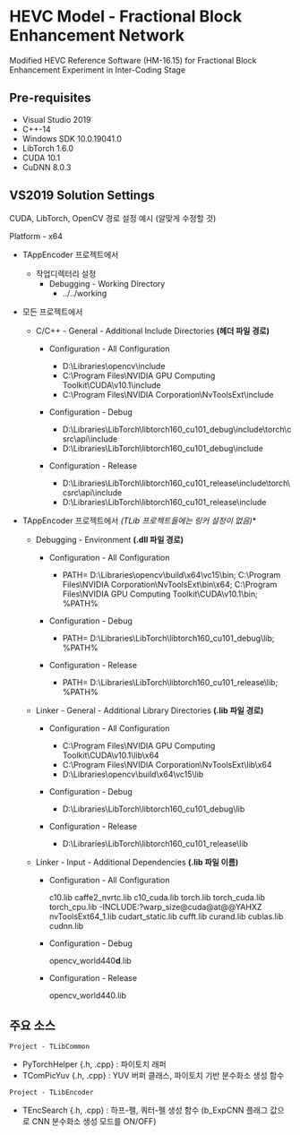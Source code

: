 # HEVC Model - Fractional Block Enhancement Network
Modified HEVC Reference Software (HM-16.15) for Fractional Block Enhancement Experiment in Inter-Coding Stage

## Pre-requisites
- Visual Studio 2019
- C++-14
- Windows SDK 10.0.19041.0
- LibTorch 1.6.0
- CUDA 10.1
- CuDNN 8.0.3

## VS2019 Solution Settings

CUDA, LibTorch, OpenCV 경로 설정 예시 (알맞게 수정할 것)

Platform - x64

- TAppEncoder 프로젝트에서
    - 작업디렉터리 설정
        - Debugging - Working Directory
            - ../../working

- 모든 프로젝트에서
    - C/C++ - General - Additional Include Directories **(헤더 파일 경로)**
    
        - Configuration - All Configuration
        
            - D:\Libraries\opencv\include
            - C:\Program Files\NVIDIA GPU Computing Toolkit\CUDA\v10.1\include
            - C:\Program Files\NVIDIA Corporation\NvToolsExt\include
            
        - Configuration - Debug
        
            - D:\Libraries\LibTorch\libtorch160_cu101_debug\include\torch\csrc\api\include
            - D:\Libraries\LibTorch\libtorch160_cu101_debug\include
            
        - Configuration - Release
        
            - D:\Libraries\LibTorch\libtorch160_cu101_release\include\torch\csrc\api\include
            - D:\Libraries\LibTorch\libtorch160_cu101_release\include

- TAppEncoder 프로젝트에서 **(TLib* 프로젝트들에는 링커 설정이 없음)**

    - Debugging - Environment **(.dll 파일 경로)**
    
        - Configuration - All Configuration
        
            - PATH=
            D:\Libraries\opencv\build\x64\vc15\bin;
            C:\Program Files\NVIDIA Corporation\NvToolsExt\bin\x64;
            C:\Program Files\NVIDIA GPU Computing Toolkit\CUDA\v10.1\bin;
            %PATH%
            
        - Configuration - Debug
        
            - PATH=
            D:\Libraries\LibTorch\libtorch160_cu101_debug\lib;
            %PATH%
            
        - Configuration - Release
        
            - PATH=
            D:\Libraries\LibTorch\libtorch160_cu101_release\lib;
            %PATH%
            
    - Linker - General - Additional Library Directories **(.lib 파일 경로)**
    
        - Configuration - All Configuration
        
            - C:\Program Files\NVIDIA GPU Computing Toolkit\CUDA\v10.1\lib\x64
            - C:\Program Files\NVIDIA Corporation\NvToolsExt\lib\x64
            - D:\Libraries\opencv\build\x64\vc15\lib
            
        - Configuration - Debug
        
            - D:\Libraries\LibTorch\libtorch160_cu101_debug\lib
            
        - Configuration - Release
        
            - D:\Libraries\LibTorch\libtorch160_cu101_release\lib
            
    - Linker - Input - Additional Dependencies **(.lib 파일 이름)**
    
        - Configuration - All Configuration

            c10.lib
            caffe2_nvrtc.lib
            c10_cuda.lib
            torch.lib
            torch_cuda.lib
            torch_cpu.lib
            -INCLUDE:?warp_size@cuda@at@@YAHXZ
            nvToolsExt64_1.lib
            cudart_static.lib
            cufft.lib
            curand.lib
            cublas.lib
            cudnn.lib

        - Configuration - Debug

            opencv_world440**d**.lib

        - Configuration - Release

            opencv_world440.lib
            
## 주요 소스
``Project - TLibCommon``
- PyTorchHelper   {.h, .cpp}  : 파이토치 래퍼
- TComPicYuv      {.h, .cpp}  : YUV 버퍼 클래스, 파이토치 기반 분수화소 생성 함수

``Project - TLibEncoder``
- TEncSearch      {.h, .cpp}  : 하프-펠, 쿼터-펠 생성 함수 (b_ExpCNN 플래그 값으로 CNN 분수화소 생성 모드를 ON/OFF)
